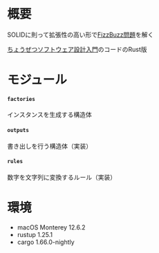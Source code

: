# 概要
SOLIDに則って拡張性の高い形で[FizzBuzz問題](https://e-words.jp/w/FizzBuzz%E5%95%8F%E9%A1%8C.html)を解く

[ちょうぜつソフトウェア設計入門](https://gihyo.jp/book/2022/978-4-297-13234-7)のコードのRust版

# モジュール

#### `factories`
インスタンスを生成する構造体

#### `outputs`
書き出しを行う構造体（実装）

#### `rules`
数字を文字列に変換するルール（実装）

# 環境
- macOS Monterey 12.6.2
- rustup 1.25.1
- cargo 1.66.0-nightly
